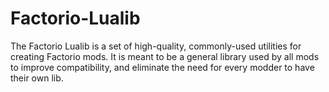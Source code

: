 # Factorio-Lualib
The Factorio Lualib is a set of high-quality, commonly-used utilities for creating Factorio mods. It is meant to be a general library used by all mods to improve compatibility, and eliminate the need for every modder to have their own lib.
